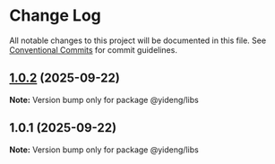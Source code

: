 # Change Log

All notable changes to this project will be documented in this file.
See [Conventional Commits](https://conventionalcommits.org) for commit guidelines.

## [1.0.2](https://github.com/meixizhou/yi-ai-monorepo/compare/@yideng/libs@1.0.1...@yideng/libs@1.0.2) (2025-09-22)

**Note:** Version bump only for package @yideng/libs





## 1.0.1 (2025-09-22)

**Note:** Version bump only for package @yideng/libs
